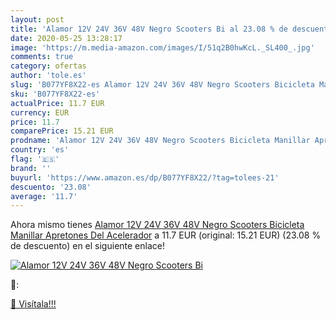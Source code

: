 ```yaml
---
layout: post
title: 'Alamor 12V 24V 36V 48V Negro Scooters Bi al 23.08 % de descuento'
date: 2020-05-25 13:28:17
image: 'https://m.media-amazon.com/images/I/51q2B0hwKcL._SL400_.jpg'
comments: true
category: ofertas
author: 'tole.es'
slug: 'B077YF8X22-es Alamor 12V 24V 36V 48V Negro Scooters Bicicleta Manillar...'
sku: 'B077YF8X22-es'
actualPrice: 11.7 EUR
currency: EUR
price: 11.7
comparePrice: 15.21 EUR
prodname: 'Alamor 12V 24V 36V 48V Negro Scooters Bicicleta Manillar Apretones Del Acelerador'
country: 'es'
flag: '🇪🇸'
brand: ''
buyurl: 'https://www.amazon.es/dp/B077YF8X22/?tag=tolees-21'
descuento: '23.08'
average: '11.7'
---
```


Ahora mismo tienes [Alamor 12V 24V 36V 48V Negro Scooters Bicicleta Manillar Apretones Del Acelerador](https://www.amazon.es/dp/B077YF8X22/?tag=tolees-21) a 11.7 EUR (original: 15.21 EUR) (23.08 %  de descuento) en el siguiente enlace!

[![Alamor 12V 24V 36V 48V Negro Scooters Bi](https://m.media-amazon.com/images/I/51q2B0hwKcL._SL400_.jpg)](https://www.amazon.es/dp/B077YF8X22/?tag=tolees-21)

🔎:


[🛒 Visítala!!!](https://www.amazon.es/dp/B077YF8X22/?tag=tolees-21)
